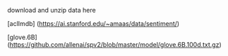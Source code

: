 download and unzip data here

[aclImdb] (https://ai.stanford.edu/~amaas/data/sentiment/)

[glove.6B] (https://github.com/allenai/spv2/blob/master/model/glove.6B.100d.txt.gz)
